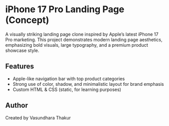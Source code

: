 # iPhone 17 Pro Landing Page (Concept)

A visually striking landing page clone inspired by Apple’s latest iPhone 17 Pro marketing. This project demonstrates modern landing page aesthetics, emphasizing bold visuals, large typography, and a premium product showcase style.

## Features

- Apple-like navigation bar with top product categories
- Strong use of color, shadow, and minimalistic layout for brand emphasis
- Custom HTML & CSS (static, for learning purposes)

## Author

Created by Vasundhara Thakur 
